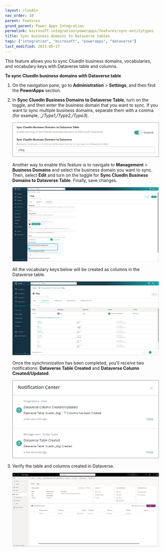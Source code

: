 ```yaml
---
layout: cluedin
nav_order: 10
parent: Features
grand_parent: Power Apps Integration
permalink: microsoft-integration/powerapps/features/sync-entitytypes
title: Sync business domains to Dataverse tables
tags: ["integration", "microsoft", "powerapps", "dataverse"]
last_modified: 2023-05-17
---
```


This feature allows you to sync CluedIn business domains, vocabularies, and vocabulary keys with Dataverse table and columns.

**To sync CluedIn business domains with Dataverse table**

1. On the navigation pane, go to **Administration** > **Settings**, and then find the **PowerApps** section.

1. In **Sync CluedIn Business Domains to Dataverse Table**, turn on the toggle, and then enter the business domain that you want to sync. If you want to sync multiple business domains, separate them with a comma (for example, _/_Type1,/Type2,/Type3_).

    ![Sync Entity Types to Dataverse Tables](../images/sync-cluedin-entitytypes-setting.png)

    Another way to enable this feature is to navigate to **Management** > **Business Domains** and select the business domain you want to sync. Then, select **Edit** and turn on the toggle for **Sync CluedIn Business Domains to Dataverse Table**. Finally, save changes.

    ![Sync Entity Types to Dataverse Tables](../images/sync-cluedin-entitytypes-page-setting.png)

    All the vocabulary keys below will be created as columns in the Dataverse table.

    ![Sync Entity Types to Dataverse Tables](../images/entity-type-dog-details.png)

    Once the synchronization has been completed, you'll receive two notifications: **Dataverse Table Created** and **Dataverse Column Created/Updated**.

    ![Sync Entity Types to Dataverse Tables Notification](../images/sync-cluedin-entitytypes-notification.png)

1. Verify the table and columns created in Dataverse.

    ![Sync Entity Types to Dataverse Tables](../images/dataverse-dog-table-details.png)